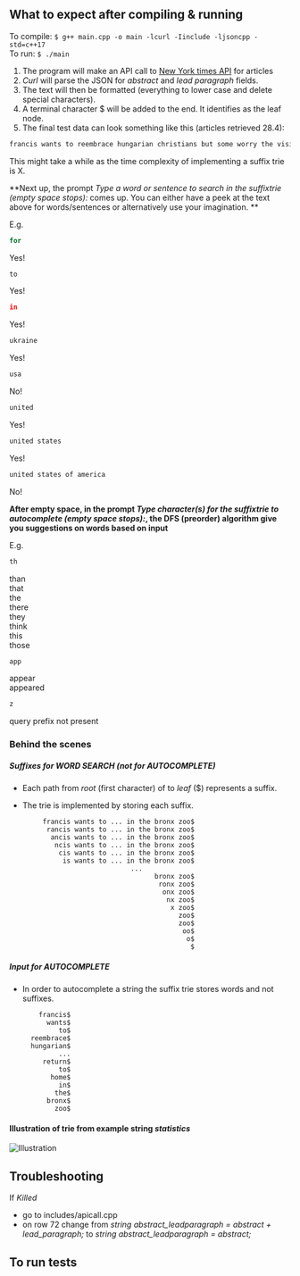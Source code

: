 

## What to expect after compiling & running

To compile: ```$ g++ main.cpp -o main -lcurl -Iinclude -ljsoncpp -std=c++17 ``` </br>
To run: ```$ ./main ```


1) The program will make an API call to [New York times API](https://developer.nytimes.com/) for articles
2) *Curl* will parse the JSON for *abstract* and *lead paragraph* fields.
3) The text will then be formatted (everything to lower case and delete special characters). 
4) A terminal character $ will be added to the end. It identifies as the leaf node.
5) The final test data can look something like this (articles retrieved 28.4): 


```bash
francis wants to reembrace hungarian christians but some worry the visit gives political cover to the countrys leader who is on the opposite side of nearly every issue important to the pontiff budapest pope francis who has made welcoming migrants embracing minorities and warning against nationalism central tenets of his pontificate visited budapest for the second time in less than two years on friday the trip gives prime minister viktor orban perhaps europes chief opponent of migrants closest ally of russia and most vocal critic of gay rights a political gift he is sure not to waste the filmmaker david lowery updates the classic tale with his own pixie dust saving whats good and scuttling the rest peter pan wendy is a case study in one of the agonies of growing up the realization that some of the entertainment that tickled us as youngsters as in the many troubling scenes in walt disneys animated adaptation of j m barries peter pan novel including the ditty what made the red man red have aged as gracefully as its lead character in the new season of the runup podcast the host astead w herndon interviews some of the political establishments loudest voices its not always easy the runup a new york times podcast hosted by the politics reporter astead w herndon returned this month to try to make sense of the political divisions in the united states and the intricacies of the presidential election no small tasks our columnist reviews the days puzzle warning contains spoilerswelcome to the wordle review be warned this article contains spoilers for todays puzzle solve wordle first or scroll at your own risk feeling stuck on todays puzzle we can help friday hi busy bees welcome to todays spelling bee forum there are a number of terms that appear in both this article and other online discussions of the spelling bee a glossary of those terms compiled by monicat a times reader can be found below for more spelling bee conversation check out deb amlens weekly humor column diary of a spelling bee fanatic what do you think this image is communicatingwhat do you think this image is saying how does it relate to or comment on society can you relate to it personally what is your opinion of its jimmy kimmel suggested that after leaving late night james corden should stick to corporate gigs podcasts maybe the masked singer welcome to best of late night a rundown of the previous nights highlights that lets you sleep and lets us get paid to watch comedy here are the best movies on netflix right now this word has appeared in articles on nytimes com in the past year can you use it in a sentencethe word curio has appeared in articles on nytimes com in the past year including on jan in indie makers to watch in the high jewelry scene by tina dark projections for russias energy industry evidence is mounting that russias natural gas export industry has fallen apart since the country invaded ukraine new estimates suggest that russias pipelineexports could drop by halfthis year compared with last year the city has about of the towers which opponents say are too large and poorly designed while fans say they benefit neighborhoods good morning well get an update on the new g towers that have been rising around the city well also track raul the peacocks night out and his return to home in the bronx zoo$
```

This might take a while as the time complexity of implementing a suffix trie is X. 

**Next up, the prompt *Type a word or sentence to search in the suffixtrie (empty space stops):* comes up.
You can either have a peek at the text above for words/sentences or alternatively use your imagination. **

E.g. 
```bash
for
```
Yes!
```bash
to
```
Yes!
```bash
in
```
Yes!
```bash
ukraine
```
Yes!
```bash
usa
```
No!
```bash
united
```
Yes!
```bash
united states
```
Yes!
```bash
united states of america
```
No!


**After empty space, in the prompt *Type character(s) for the suffixtrie to autocomplete (empty space stops):*, the DFS (preorder) algorithm give you suggestions on words based on input**

E.g. 

```bash
th
```
than </br>
that </br>
the </br>
there </br>
they </br>
think </br>
this </br>
those </br>

```bash
app
```
appear </br>
appeared </br>

```bash
z
```
query prefix not present



### Behind the scenes 

##### Suffixes for WORD SEARCH (not for AUTOCOMPLETE)

- Each path from *root* (first character) of to *leaf* ($) represents a suffix.
- The trie is implemented by storing each suffix.
 
           francis wants to ... in the bronx zoo$
            rancis wants to ... in the bronx zoo$
             ancis wants to ... in the bronx zoo$
              ncis wants to ... in the bronx zoo$
               cis wants to ... in the bronx zoo$
                is wants to ... in the bronx zoo$
                                 ...
                                       bronx zoo$
                                        ronx zoo$
                                         onx zoo$
                                          nx zoo$
                                           x zoo$
                                             zoo$
                                             zoo$
                                              oo$
                                               o$
                                                $



 
    
 
 
##### Input for AUTOCOMPLETE


 - In order to autocomplete a string the suffix trie stores words and not suffixes. 
 
           francis$
             wants$
                to$
         reembrace$
         hungarian$
                ...
            return$
                to$
              home$
                in$
               the$
             bronx$
               zoo$
 
 
#### Illustration of trie from example string *statistics*
![Illustration](./images/statistics)

## Troubleshooting

If *Killed* 
- go to includes/apicall.cpp 
- on row 72 change 
 from  *string abstract_leadparagraph = abstract + lead_paragraph;* 
 to *string abstract_leadparagraph = abstract;*


## To run tests

 
